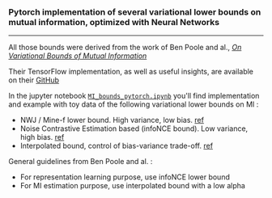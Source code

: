 ### Pytorch implementation of several variational lower bounds on mutual information, optimized with Neural Networks
---
All those bounds were derived from the work of Ben Poole and al., [*On Variational Bounds of Mutual Information*](https://arxiv.org/abs/1905.06922)

Their TensorFlow implementation, as well as useful insights, are available on their [GitHub](https://github.com/google-research/google-research/blob/master/vbmi/vbmi_demo.ipynb)

In the jupyter notebook  [```MI_bounds_pytorch.ipynb```](./MI_bounds_pytorch.ipynb) you'll find implementation and example with toy data of the following variational lower bounds on MI :
* NWJ / Mine-f lower bound. High variance, low bias. [ref](https://arxiv.org/abs/0809.0853)
* Noise Contrastive Estimation based (infoNCE bound). Low variance, high bias. [ref](https://arxiv.org/abs/1807.03748)
* Interpolated bound, control of bias-variance trade-off. [ref](https://arxiv.org/abs/1905.06922)

General guidelines from Ben Poole and al. :
* For representation learning purpose, use infoNCE lower bound
* For MI estimation purpose, use interpolated bound with a low alpha
